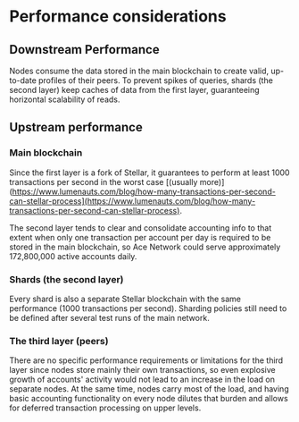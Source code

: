 # Performance considerations

## Downstream Performance

Nodes consume the data stored in the main blockchain to create valid, up-to-date profiles of their peers. To prevent spikes of queries, shards (the second layer) keep caches of data from the first layer, guaranteeing horizontal scalability of reads.

## Upstream performance

### Main blockchain

Since the first layer is a fork of Stellar, it guarantees to perform at least 1000 transactions per second in the worst case [(usually more)](https://www.lumenauts.com/blog/how-many-transactions-per-second-can-stellar-process](https://www.lumenauts.com/blog/how-many-transactions-per-second-can-stellar-process).

The second layer tends to clear and consolidate accounting info to that extent when only one transaction per account per day is required to be stored in the main blockchain, so Ace Network could serve approximately 172,800,000 active accounts daily.


### Shards (the second layer)

Every shard is also a separate Stellar blockchain with the same performance (1000 transactions per second). Sharding policies still need to be defined after several test runs of the main network.


### The third layer (peers)

There are no specific performance requirements or limitations for the third layer since nodes store mainly their own transactions, so even explosive growth of accounts' activity would not lead to an increase in the load on separate nodes. At the same time, nodes carry most of the load, and having basic accounting functionality on every node dilutes that burden and allows for deferred transaction processing on upper levels.
